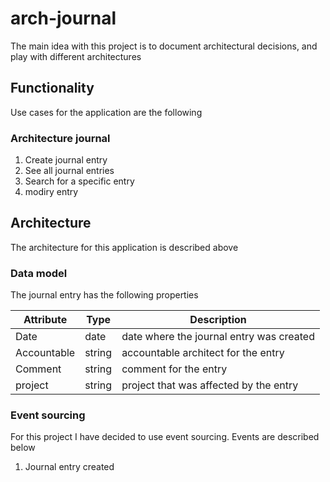 # arch-journal

The main idea with this project is to document architectural decisions, and play with different architectures

## Functionality 

Use cases for the application are the following

### Architecture journal

1. Create journal entry
2. See all journal entries
3. Search for a specific entry
4. modiry entry

## Architecture

The architecture for this application is described above

### Data model

The journal entry has the following properties

|Attribute  |Type  |Description                             |
|-----------|------|----------------------------------------|
|Date       |date  |date where the journal entry was created|
|Accountable|string|accountable architect for the entry     |
|Comment    |string|comment for the entry                   |
|project    |string|project that was affected by the entry  |

### Event sourcing

For this project I have decided to use event sourcing. Events are described below

1. Journal entry created
